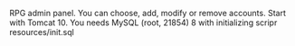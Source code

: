 RPG admin panel. You can choose, add, modify or remove accounts.
Start with Tomcat 10.
You needs MySQL (root, 21854) 8 with initializing scripr resources/init.sql
